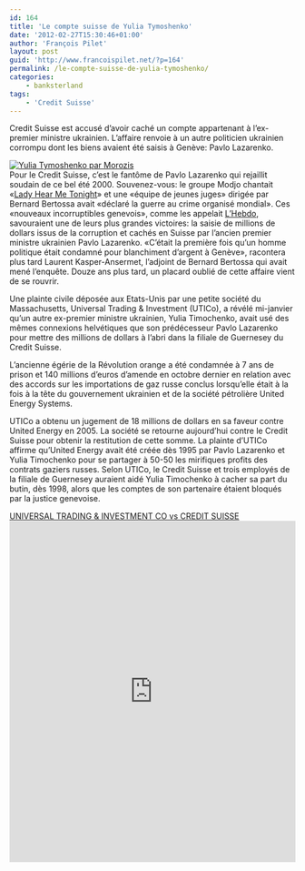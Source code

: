```yaml
---
id: 164
title: 'Le compte suisse de Yulia Tymoshenko'
date: '2012-02-27T15:30:46+01:00'
author: 'François Pilet'
layout: post
guid: 'http://www.francoispilet.net/?p=164'
permalink: /le-compte-suisse-de-yulia-tymoshenko/
categories:
    - banksterland
tags:
    - 'Credit Suisse'
---
```


Credit Suisse est accusé d’avoir caché un compte appartenant à l’ex-premier ministre ukrainien. L’affaire renvoie à un autre politicien ukrainien corrompu dont les biens avaient été saisis à Genève: Pavlo Lazarenko.

[![](https://i0.wp.com/www.francoispilet.net/wp-content/uploads/2012/02/yulia595.jpg?resize=595%2C446 "Yulia Tymoshenko par Morozis")](http://morozis.deviantart.com/art/Yuliya-Tymoshenko-159937330)  
Pour le Credit Suisse, c’est le fantôme de Pavlo Lazarenko qui rejaillit soudain de ce bel été 2000. Souvenez-vous: le groupe Modjo chantait «[Lady Hear Me Tonight](http://www.dailymotion.com/video/x1ujl3_modjo-lady-hear-me-tonight_music)» et une «équipe de jeunes juges» dirigée par Bernard Bertossa avait «déclaré la guerre au crime organisé mondial». Ces «nouveaux incorruptibles genevois», comme les appelait [L’Hebdo](http://www.hebdo.ch/genegraveve_les_nouveaux_incorruptibles_31514_.html), savouraient une de leurs plus grandes victoires: la saisie de millions de dollars issus de la corruption et cachés en Suisse par l’ancien premier ministre ukrainien Pavlo Lazarenko. «C’était la première fois qu’un homme politique était condamné pour blanchiment d’argent à Genève», racontera plus tard Laurent Kasper-Ansermet, l’adjoint de Bernard Bertossa qui avait mené l’enquête. Douze ans plus tard, un placard oublié de cette affaire vient de se rouvrir.

Une plainte civile déposée aux Etats-Unis par une petite société du Massachusetts, Universal Trading &amp; Investment (UTICo), a révélé mi-janvier qu’un autre ex-premier ministre ukrainien, Yulia Timochenko, avait usé des mêmes connexions helvétiques que son prédécesseur Pavlo Lazarenko pour mettre des millions de dollars à l’abri dans la filiale de Guernesey du Credit Suisse.

L’ancienne égérie de la Révolution orange a été condamnée à 7 ans de prison et 140 millions d’euros d’amende en octobre dernier en relation avec des accords sur les importations de gaz russe conclus lorsqu’elle était à la fois à la tête du gouvernement ukrainien et de la société pétrolière United Energy Systems.

UTICo a obtenu un jugement de 18 millions de dollars en sa faveur contre United Energy en 2005. La société se retourne aujourd’hui contre le Credit Suisse pour obtenir la restitution de cette somme. La plainte d’UTICo affirme qu’United Energy avait été créée dès 1995 par Pavlo Lazarenko et Yulia Timochenko pour se partager à 50-50 les mirifiques profits des contrats gaziers russes. Selon UTICo, le Credit Suisse et trois employés de la filiale de Guernesey auraient aidé Yulia Timochenko à cacher sa part du butin, dès 1998, alors que les comptes de son partenaire étaient bloqués par la justice genevoise.

[UNIVERSAL TRADING &amp; INVESTMENT CO vs CREDIT SUISSE ](http://www.scribd.com/doc/82880322/UNIVERSAL-TRADING-INVESTMENT-CO-vs-CREDIT-SUISSE "View UNIVERSAL TRADING & INVESTMENT CO vs CREDIT SUISSE  on Scribd")<iframe data-aspect-ratio="0.757425742574257" data-auto-height="true" frameborder="0" height="600" id="doc_77076" loading="lazy" scrolling="no" src="http://www.scribd.com/embeds/82880322/content?start_page=1&view_mode=list&access_key=key-1ntfxjqo8v6bucomyc9d" width="100%"></iframe><script type="text/javascript">// <![CDATA[
(function() { var scribd = document.createElement("script"); scribd.type = "text/javascript"; scribd.async = true; scribd.src = "http://www.scribd.com/javascripts/embed_code/inject.js"; var s = document.getElementsByTagName("script")[0]; s.parentNode.insertBefore(scribd, s); })();
// ]]></script>